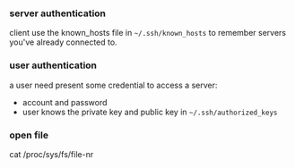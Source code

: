 
### server authentication
client use the known_hosts file in `~/.ssh/known_hosts` to remember servers you've already connected to. 

### user authentication 
a user need present some credential to access a server:
 * account and password
 * user knows the private key and public key in `~/.ssh/authorized_keys`

### open file 
cat /proc/sys/fs/file-nr


